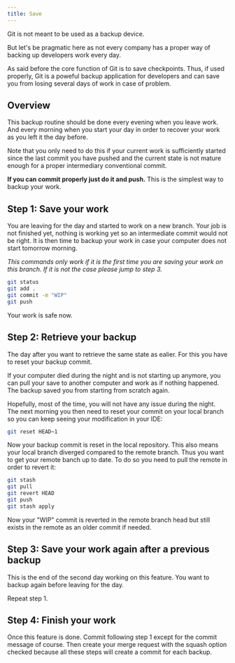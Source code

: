 ```yaml
---
title: Save
---
```


Git is not meant to be used as a backup device.

But let's be pragmatic here as not every company has a proper way of backing up developers work every day.

As said before the core function of Git is to save checkpoints. Thus, if used properly, Git is a poweful backup application for developers and can save you from losing several days of work in case of problem.

## Overview

This backup routine should be done every evening when you leave work.
And every morning when you start your day in order to recover your work as you left it the day before. 

Note that you only need to do this if your current work is sufficiently started since the last commit you have pushed and the current state is not mature enough for a proper intermediary conventional commit.

**If you can commit properly just do it and push.** This is the simplest way to backup your work.

## Step 1: Save your work

You are leaving for the day and started to work on a new branch. Your job is not finished yet, nothing is working yet so an intermediate commit would not be right.
It is then time to backup your work in case your computer does not start tomorrow morning.

*This commands only work if it is the first time you are saving your work on this branch. If it is not the case please jump to step 3.*

```bash
git status
git add .
git commit -m "WIP"
git push
```

Your work is safe now.


## Step 2: Retrieve your backup

The day after you want to retrieve the same state as ealier.
For this you have to reset your backup commit.

If your computer died during the night and is not starting up anymore, you can pull your save to another computer and work as if nothing happened. The backup saved you from starting from scratch again.

Hopefully, most of the time, you will not have any issue during the night. The next morning you then need to reset your commit on your local branch so you can keep seeing your modification in your IDE:

```bash
git reset HEAD~1
```
Now your backup commit is reset in the local repository. This also means your local branch diverged compared to the remote branch.
Thus you want to get your remote banch up to date. To do so you need to pull the remote in order to revert it:

```bash
git stash
git pull 
git revert HEAD
git push
git stash apply
```

Now your "WIP" commit is reverted in the remote branch head but still exists in the remote as an older commit if needed.

## Step 3: Save your work again after a previous backup

This is the end of the second day working on this feature.
You want to backup again before leaving for the day.

Repeat step 1.

## Step 4: Finish your work

Once this feature is done. Commit following step 1 except for the commit message of course. Then create your merge request with the squash option checked because all these steps will create a commit for each backup.
